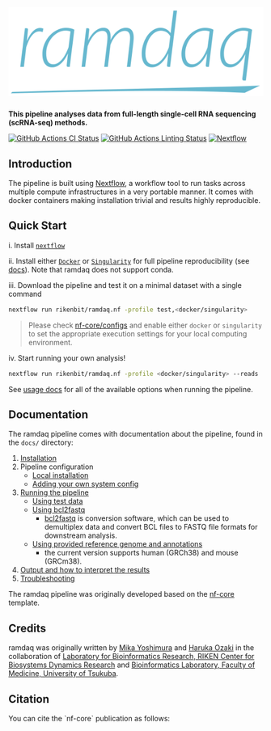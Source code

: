 # ![ramdaq](docs/images/ramdaq_logo.svg)

**This pipeline analyses data from full-length single-cell RNA sequencing (scRNA-seq) methods.**

[![GitHub Actions CI Status](https://github.com/rikenbit/ramdaq.nf/workflows/nf-core%20CI/badge.svg)](https://github.com/rikenbit/ramdaq.nf/actions)
[![GitHub Actions Linting Status](https://github.com/rikenbit/ramdaq.nf/workflows/nf-core%20linting/badge.svg)](https://github.com/rikenbit/ramdaq.nf/actions)
[![Nextflow](https://img.shields.io/badge/nextflow-%E2%89%A519.10.0-brightgreen.svg)](https://www.nextflow.io/)

<!-- [![Docker](https://img.shields.io/docker/automated/nfcore/ramdaq.svg)](https://hub.docker.com/r/myoshimura080822/ramdaq) -->

## Introduction

The pipeline is built using [Nextflow](https://www.nextflow.io), a workflow tool to run tasks across multiple compute infrastructures in a very portable manner. It comes with docker containers making installation trivial and results highly reproducible.

## Quick Start

i. Install [`nextflow`](https://nf-co.re/usage/installation)

ii. Install either [`Docker`](https://docs.docker.com/engine/installation/) or [`Singularity`](https://www.sylabs.io/guides/3.0/user-guide/) for full pipeline reproducibility (see [docs](https://nf-co.re/usage/configuration#basic-configuration-profiles)). Note that ramdaq does not support conda.

iii. Download the pipeline and test it on a minimal dataset with a single command

```bash
nextflow run rikenbit/ramdaq.nf -profile test,<docker/singularity>
```

> Please check [nf-core/configs](https://github.com/nf-core/configs#documentation) and enable either `docker` or `singularity` to set the appropriate execution settings for your local computing environment.

iv. Start running your own analysis!

<!-- TODO: Update the default command above used to run the pipeline -->

```bash
nextflow run rikenbit/ramdaq.nf -profile <docker/singularity> --reads '*_R{1,2}.fastq.gz' --genome GRCh37 --local_annot_dir <The directory path where the regerence genome and annotations are placed>
```

See [usage docs](docs/usage.md) for all of the available options when running the pipeline.

## Documentation

The ramdaq pipeline comes with documentation about the pipeline, found in the `docs/` directory:

1. [Installation](https://nf-co.re/usage/installation)
2. Pipeline configuration
    * [Local installation](https://nf-co.re/usage/local_installation)
    * [Adding your own system config](https://nf-co.re/usage/adding_own_config)
3. [Running the pipeline](docs/usage.md)
    * [Using test data](docs/test_data.md)
    * [Using bcl2fastq](bcl2fastq/README.md)
        - [bcl2fastq](https://support.illumina.com/sequencing/sequencing_software/bcl2fastq-conversion-software.html) is conversion software, which can be used to demultiplex data and convert BCL files to FASTQ file formats for downstream analysis.
    * [Using provided reference genome and annotations](docs/local_annotation.md)
        - the current version supports human (GRCh38) and mouse (GRCm38).
4. [Output and how to interpret the results](docs/output.md)
5. [Troubleshooting](https://nf-co.re/usage/troubleshooting)

The ramdaq pipeline was originally developed based on the [nf-core](https://nf-co.re/) template.

<!-- TODO: Add a brief overview of what the pipeline does and how it works -->

## Credits

ramdaq was originally written by [Mika Yoshimura](https://github.com/myoshimura080822) and [Haruka Ozaki](https://github.com/yuifu) in the collaboration of [Laboratory for Bioinformatics Research, RIKEN Center for Biosystems Dynamics Research](https://bit.riken.jp/) and [Bioinformatics Laboratory, Faculty of Medicine, University of Tsukuba](https://sites.google.com/view/ozakilab).

## Citation

<!-- TODO: Add citation for pipeline after first release. Uncomment lines below and update Zenodo doi. -->
<!-- If you use  ramdaq for your analysis, please cite it using the following doi: [10.5281/zenodo.XXXXXX](https://doi.org/10.5281/zenodo.XXXXXX) -->You can cite the `nf-core` publication as follows:
